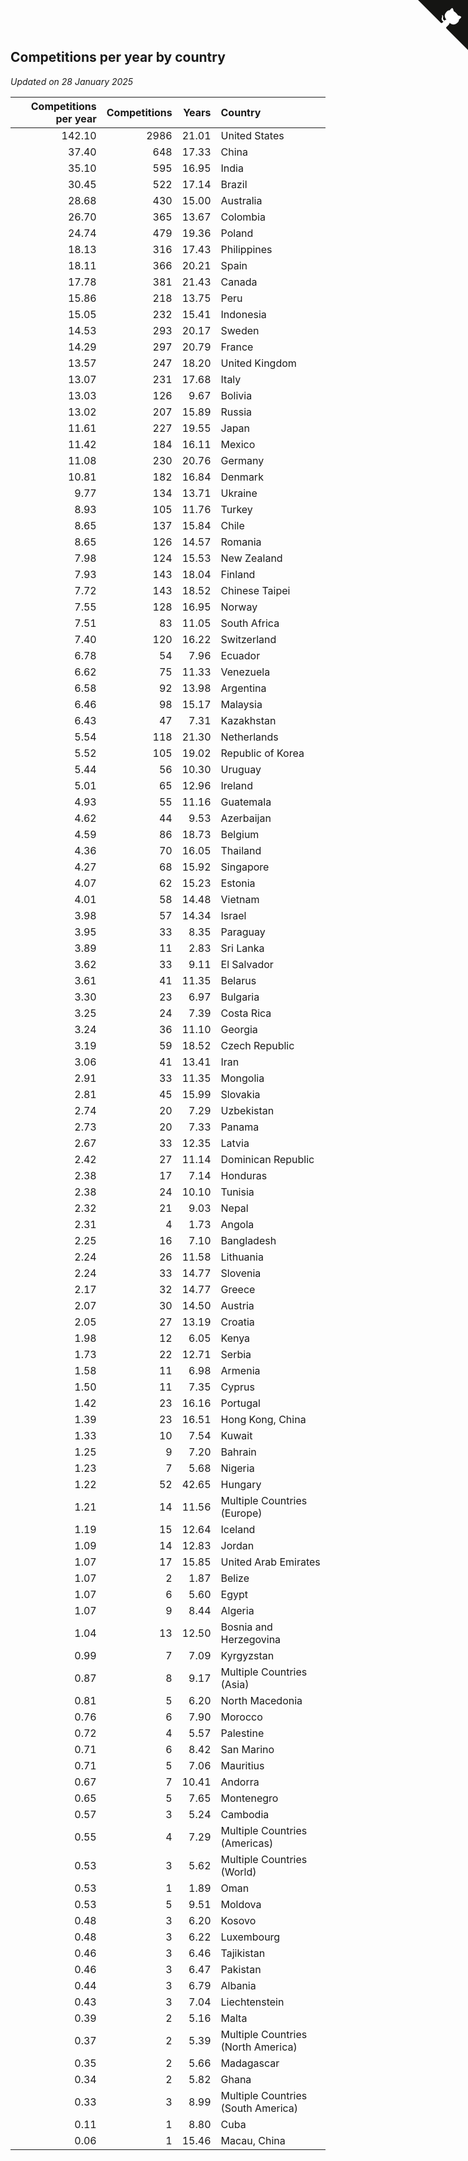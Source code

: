 ## Competitions per year by country

*Updated on 28 January 2025*

| Competitions per year | Competitions | Years | Country |
| ---: | ---: | ---: | :--- |
| 142.10 | 2986 | 21.01 | United States |
| 37.40 | 648 | 17.33 | China |
| 35.10 | 595 | 16.95 | India |
| 30.45 | 522 | 17.14 | Brazil |
| 28.68 | 430 | 15.00 | Australia |
| 26.70 | 365 | 13.67 | Colombia |
| 24.74 | 479 | 19.36 | Poland |
| 18.13 | 316 | 17.43 | Philippines |
| 18.11 | 366 | 20.21 | Spain |
| 17.78 | 381 | 21.43 | Canada |
| 15.86 | 218 | 13.75 | Peru |
| 15.05 | 232 | 15.41 | Indonesia |
| 14.53 | 293 | 20.17 | Sweden |
| 14.29 | 297 | 20.79 | France |
| 13.57 | 247 | 18.20 | United Kingdom |
| 13.07 | 231 | 17.68 | Italy |
| 13.03 | 126 | 9.67 | Bolivia |
| 13.02 | 207 | 15.89 | Russia |
| 11.61 | 227 | 19.55 | Japan |
| 11.42 | 184 | 16.11 | Mexico |
| 11.08 | 230 | 20.76 | Germany |
| 10.81 | 182 | 16.84 | Denmark |
| 9.77 | 134 | 13.71 | Ukraine |
| 8.93 | 105 | 11.76 | Turkey |
| 8.65 | 137 | 15.84 | Chile |
| 8.65 | 126 | 14.57 | Romania |
| 7.98 | 124 | 15.53 | New Zealand |
| 7.93 | 143 | 18.04 | Finland |
| 7.72 | 143 | 18.52 | Chinese Taipei |
| 7.55 | 128 | 16.95 | Norway |
| 7.51 | 83 | 11.05 | South Africa |
| 7.40 | 120 | 16.22 | Switzerland |
| 6.78 | 54 | 7.96 | Ecuador |
| 6.62 | 75 | 11.33 | Venezuela |
| 6.58 | 92 | 13.98 | Argentina |
| 6.46 | 98 | 15.17 | Malaysia |
| 6.43 | 47 | 7.31 | Kazakhstan |
| 5.54 | 118 | 21.30 | Netherlands |
| 5.52 | 105 | 19.02 | Republic of Korea |
| 5.44 | 56 | 10.30 | Uruguay |
| 5.01 | 65 | 12.96 | Ireland |
| 4.93 | 55 | 11.16 | Guatemala |
| 4.62 | 44 | 9.53 | Azerbaijan |
| 4.59 | 86 | 18.73 | Belgium |
| 4.36 | 70 | 16.05 | Thailand |
| 4.27 | 68 | 15.92 | Singapore |
| 4.07 | 62 | 15.23 | Estonia |
| 4.01 | 58 | 14.48 | Vietnam |
| 3.98 | 57 | 14.34 | Israel |
| 3.95 | 33 | 8.35 | Paraguay |
| 3.89 | 11 | 2.83 | Sri Lanka |
| 3.62 | 33 | 9.11 | El Salvador |
| 3.61 | 41 | 11.35 | Belarus |
| 3.30 | 23 | 6.97 | Bulgaria |
| 3.25 | 24 | 7.39 | Costa Rica |
| 3.24 | 36 | 11.10 | Georgia |
| 3.19 | 59 | 18.52 | Czech Republic |
| 3.06 | 41 | 13.41 | Iran |
| 2.91 | 33 | 11.35 | Mongolia |
| 2.81 | 45 | 15.99 | Slovakia |
| 2.74 | 20 | 7.29 | Uzbekistan |
| 2.73 | 20 | 7.33 | Panama |
| 2.67 | 33 | 12.35 | Latvia |
| 2.42 | 27 | 11.14 | Dominican Republic |
| 2.38 | 17 | 7.14 | Honduras |
| 2.38 | 24 | 10.10 | Tunisia |
| 2.32 | 21 | 9.03 | Nepal |
| 2.31 | 4 | 1.73 | Angola |
| 2.25 | 16 | 7.10 | Bangladesh |
| 2.24 | 26 | 11.58 | Lithuania |
| 2.24 | 33 | 14.77 | Slovenia |
| 2.17 | 32 | 14.77 | Greece |
| 2.07 | 30 | 14.50 | Austria |
| 2.05 | 27 | 13.19 | Croatia |
| 1.98 | 12 | 6.05 | Kenya |
| 1.73 | 22 | 12.71 | Serbia |
| 1.58 | 11 | 6.98 | Armenia |
| 1.50 | 11 | 7.35 | Cyprus |
| 1.42 | 23 | 16.16 | Portugal |
| 1.39 | 23 | 16.51 | Hong Kong, China |
| 1.33 | 10 | 7.54 | Kuwait |
| 1.25 | 9 | 7.20 | Bahrain |
| 1.23 | 7 | 5.68 | Nigeria |
| 1.22 | 52 | 42.65 | Hungary |
| 1.21 | 14 | 11.56 | Multiple Countries (Europe) |
| 1.19 | 15 | 12.64 | Iceland |
| 1.09 | 14 | 12.83 | Jordan |
| 1.07 | 17 | 15.85 | United Arab Emirates |
| 1.07 | 2 | 1.87 | Belize |
| 1.07 | 6 | 5.60 | Egypt |
| 1.07 | 9 | 8.44 | Algeria |
| 1.04 | 13 | 12.50 | Bosnia and Herzegovina |
| 0.99 | 7 | 7.09 | Kyrgyzstan |
| 0.87 | 8 | 9.17 | Multiple Countries (Asia) |
| 0.81 | 5 | 6.20 | North Macedonia |
| 0.76 | 6 | 7.90 | Morocco |
| 0.72 | 4 | 5.57 | Palestine |
| 0.71 | 6 | 8.42 | San Marino |
| 0.71 | 5 | 7.06 | Mauritius |
| 0.67 | 7 | 10.41 | Andorra |
| 0.65 | 5 | 7.65 | Montenegro |
| 0.57 | 3 | 5.24 | Cambodia |
| 0.55 | 4 | 7.29 | Multiple Countries (Americas) |
| 0.53 | 3 | 5.62 | Multiple Countries (World) |
| 0.53 | 1 | 1.89 | Oman |
| 0.53 | 5 | 9.51 | Moldova |
| 0.48 | 3 | 6.20 | Kosovo |
| 0.48 | 3 | 6.22 | Luxembourg |
| 0.46 | 3 | 6.46 | Tajikistan |
| 0.46 | 3 | 6.47 | Pakistan |
| 0.44 | 3 | 6.79 | Albania |
| 0.43 | 3 | 7.04 | Liechtenstein |
| 0.39 | 2 | 5.16 | Malta |
| 0.37 | 2 | 5.39 | Multiple Countries (North America) |
| 0.35 | 2 | 5.66 | Madagascar |
| 0.34 | 2 | 5.82 | Ghana |
| 0.33 | 3 | 8.99 | Multiple Countries (South America) |
| 0.11 | 1 | 8.80 | Cuba |
| 0.06 | 1 | 15.46 | Macau, China |


<a href="https://github.com/jonatanklosko/wca_statistics" class="github-corner" aria-label="View source on Github"><svg width="80" height="80" viewBox="0 0 250 250" style="fill:#151513; color:#fff; position: absolute; top: 0; border: 0; right: 0;" aria-hidden="true"><path d="M0,0 L115,115 L130,115 L142,142 L250,250 L250,0 Z"></path><path d="M128.3,109.0 C113.8,99.7 119.0,89.6 119.0,89.6 C122.0,82.7 120.5,78.6 120.5,78.6 C119.2,72.0 123.4,76.3 123.4,76.3 C127.3,80.9 125.5,87.3 125.5,87.3 C122.9,97.6 130.6,101.9 134.4,103.2" fill="currentColor" style="transform-origin: 130px 106px;" class="octo-arm"></path><path d="M115.0,115.0 C114.9,115.1 118.7,116.5 119.8,115.4 L133.7,101.6 C136.9,99.2 139.9,98.4 142.2,98.6 C133.8,88.0 127.5,74.4 143.8,58.0 C148.5,53.4 154.0,51.2 159.7,51.0 C160.3,49.4 163.2,43.6 171.4,40.1 C171.4,40.1 176.1,42.5 178.8,56.2 C183.1,58.6 187.2,61.8 190.9,65.4 C194.5,69.0 197.7,73.2 200.1,77.6 C213.8,80.2 216.3,84.9 216.3,84.9 C212.7,93.1 206.9,96.0 205.4,96.6 C205.1,102.4 203.0,107.8 198.3,112.5 C181.9,128.9 168.3,122.5 157.7,114.1 C157.9,116.9 156.7,120.9 152.7,124.9 L141.0,136.5 C139.8,137.7 141.6,141.9 141.8,141.8 Z" fill="currentColor" class="octo-body"></path></svg></a><style>.github-corner:hover .octo-arm{animation:octocat-wave 560ms ease-in-out}@keyframes octocat-wave{0%,100%{transform:rotate(0)}20%,60%{transform:rotate(-25deg)}40%,80%{transform:rotate(10deg)}}@media (max-width:500px){.github-corner:hover .octo-arm{animation:none}.github-corner .octo-arm{animation:octocat-wave 560ms ease-in-out}}</style>
